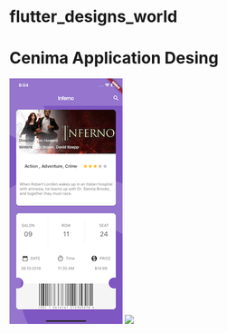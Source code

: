 # flutter_designs_world

# Cenima Application Desing 

![](/Cinema_app-screenMain.png) ![](/Cinema_app-ScreenDetail.png)
